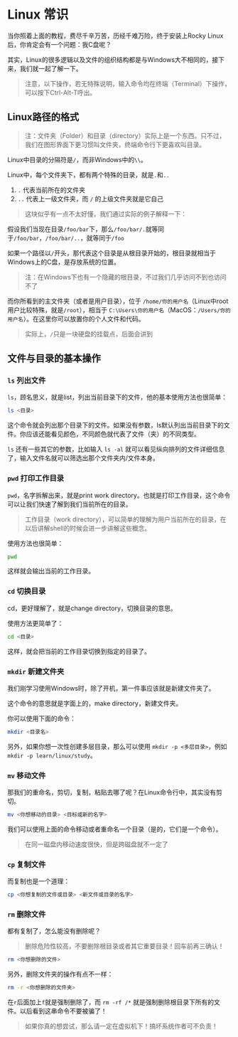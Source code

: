 # Linux 常识

当你照着上面的教程，费尽千辛万苦，历经千难万险，终于安装上Rocky Linux后，你肯定会有一个问题：我C盘呢？

其实，Linux的很多逻辑以及文件的组织结构都是与Windows大不相同的，接下来，我们就一起了解一下。

> 注意，以下操作，若无特殊说明，输入命令均在终端（Terminal）下操作，可以按下Ctrl-Alt-T呼出。

## Linux路径的格式

> 注：文件夹（Folder）和目录（directory）实际上是一个东西。只不过，我们在图形界面下更习惯叫文件夹，终端命令行下更喜欢叫目录。

Linux中目录的分隔符是`/`，而非Windows中的`\\`。

Linux中，每个文件夹下，都有两个特殊的目录，就是`.`和`..`

1. `.` 代表当前所在的文件夹
2. `..` 代表上一级文件夹，而 `/` 的上级文件夹就是它自己

> 这块似乎有一点不太好懂，我们通过实际的例子解释一下：

假设我们当现在目录`/foo/bar`下，那么`/foo/bar/.`就等同于`/foo/bar`，`/foo/bar/..`，就等同于`/foo`

如果一个路径以`/`开头，那代表这个目录是从根目录开始的，根目录就相当于Windows上的C盘，是存放系统的位置。

> 注：在Windows下也有一个隐藏的根目录，不过我们几乎访问不到也访问不了

而你所看到的主文件夹（或者是用户目录），位于 `/home/你的用户名`（Linux中root用户比较特殊，就是`/root`），相当于 `C:\Users\你的用户名`（MacOS：`/Users/你的用户名`）。在这里你可以放置你的个人文件和代码。

> 实际上，`/`只是一块硬盘的挂载点，后面会讲到

## 文件与目录的基本操作

### `ls` 列出文件

`ls`，顾名思义，就是list，列出当前目录下的文件，他的基本使用方法也很简单：

```bash
ls <目录>
```

这个命令就会列出那个目录下的文件。如果没有参数，ls默认列出当前目录下的文件。你应该还能看见颜色，不同颜色就代表了文件（夹）的不同类型。

`ls` 还有一些其它的参数，比如输入 `ls -al` 就可以看见纵向排列的文件详细信息了，输入文件名就可以筛选出那个文件夹内/文件本身。

### `pwd` 打印工作目录

`pwd`，名字拆解出来，就是print work directory。也就是打印工作目录，这个命令可以让我们快速了解到我们当前所在的目录。

> 工作目录（work directory），可以简单的理解为用户当前所在的目录，在以后讲解shell的时候会进一步讲解这些概念。

使用方法也很简单：

```bash
pwd
```

这样就会输出当前的工作目录。

### `cd` 切换目录

cd，更好理解了，就是change directory，切换目录的意思。

使用方法更简单了：

```bash
cd <目录>
```

这样，就会把当前的工作目录切换到指定的目录了。

### `mkdir` 新建文件夹

我们刚学习使用Windows时，除了开机，第一件事应该就是新建文件夹了。

这个命令的意思就是字面上的，make directory，新建文件夹。

你可以使用下面的命令：

```bash
mkdir <目录名>
```

另外，如果你想一次性创建多层目录，那么可以使用 `mkdir -p <多层目录>`，例如 `mkdir -p learn/linux/study`。

### `mv` 移动文件

那我们的重命名，剪切，复制，粘贴去哪了呢？在Linux命令行中，其实没有剪切。

```bash
mv <你想移动的目录> <目标或新的名字>
```

我们可以使用上面的命令移动或者重命名一个目录（是的，它们是一个命令）。

> 在同一磁盘内移动速度很快，但是跨磁盘就不一定了

### `cp` 复制文件

而复制也是一个道理：

```bash
cp <你想复制的文件或目录> <新文件或目录的名字>
```

### `rm` 删除文件

都有复制了，怎么能没有删除呢？

> 删除危险性较高，不要删除根目录或者其它重要目录！回车前再三确认！

```bash
rm <你想删除的文件>
```

另外，删除文件夹的操作有点不一样：

```bash
rm -r <你想删除的文件夹>
```

在`r`后面加上`f`就是强制删除了，而 `rm -rf /*` 就是强制删除根目录下所有的文件。以后看到这串命令不要被骗了！

> 如果你真的想尝试，那么请一定在虚拟机下！搞坏系统作者可不负责！
